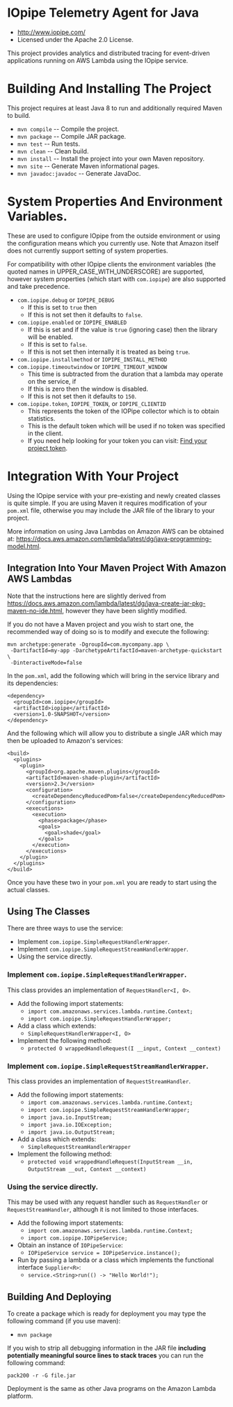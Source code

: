 # IOpipe Telemetry Agent for Java

 * <http://www.iopipe.com/>
 * Licensed under the Apache 2.0 License.

This project provides analytics and distributed tracing for event-driven
applications running on AWS Lambda using the IOpipe service.

# Building And Installing The Project

This project requires at least Java 8 to run and additionally required Maven
to build.

 * `mvn compile`         -- Compile the project.
 * `mvn package`         -- Compile JAR package.
 * `mvn test`            -- Run tests.
 * `mvn clean`           -- Clean build.
 * `mvn install`         -- Install the project into your own Maven repository.
 * `mvn site`            -- Generate Maven informational pages.
 * `mvn javadoc:javadoc` -- Generate JavaDoc.

# System Properties And Environment Variables.

These are used to configure IOpipe from the outside environment or using the
configuration means which you currently use. Note that Amazon itself does not
currently support setting of system properties.

For compatibility with other IOpipe clients the environment variables (the
quoted names in UPPER_CASE_WITH_UNDERSCORE) are
supported, however system properties (which start with `com.iopipe`) are also
supported and take precedence.

 * `com.iopipe.debug` or `IOPIPE_DEBUG`
   * If this is set to `true` then
   * If this is not set then it defaults to `false`.
 * `com.iopipe.enabled` or `IOPIPE_ENABLED`
   * If this is set and if the value is `true` (ignoring case) then the library
     will be enabled.
   * If this is set to `false`.
   * If this is not set then internally it is treated as being `true`.
 * `com.iopipe.installmethod` or `IOPIPE_INSTALL_METHOD`
 * `com.iopipe.timeoutwindow` or `IOPIPE_TIMEOUT_WINDOW`
   * This time is subtracted from the duration that a lambda may operate on
     the service, if 
   * If this is zero then the window is disabled.
   * If this is not set then it defaults to `150`.
 * `com.iopipe.token`, `IOPIPE_TOKEN`, or `IOPIPE_CLIENTID`
   * This represents the token of the IOPipe collector which is to obtain
     statistics.
   * This is the default token which will be used if no token was specified in
     the client.
   * If you need help looking for your token you can visit:
     [Find your project token](https://dashboard.iopipe.com/install).

# Integration With Your Project

Using the IOpipe service with your pre-existing and newly created classes is
quite simple. If you are using Maven it requires modification of your `pom.xml`
file, otherwise you may include the JAR file of the library to your project.

More information on using Java Lambdas on Amazon AWS can be obtained at:
<https://docs.aws.amazon.com/lambda/latest/dg/java-programming-model.html>.

## Integration Into Your Maven Project With Amazon AWS Lambdas

Note that the instructions here are slightly derived from
<https://docs.aws.amazon.com/lambda/latest/dg/java-create-jar-pkg-maven-no-ide.html>,
however they have been slightly modified.

If you do not have a Maven project and you wish to start one, the recommended
way of doing so is to modify and execute the following:

```
mvn archetype:generate -DgroupId=com.mycompany.app \
 -DartifactId=my-app -DarchetypeArtifactId=maven-archetype-quickstart \
 -DinteractiveMode=false
```

In the `pom.xml`, add the following which will bring in the service library
and its dependencies:

```
<dependency>
  <groupId>com.iopipe</groupId>
  <artifactId>iopipe</artifactId>
  <version>1.0-SNAPSHOT</version>
</dependency>
```

And the following which will allow you to distribute a single JAR which may
then be uploaded to Amazon's services:

```
<build>
  <plugins>
    <plugin>
      <groupId>org.apache.maven.plugins</groupId>
      <artifactId>maven-shade-plugin</artifactId>
      <version>2.3</version>
      <configuration>
        <createDependencyReducedPom>false</createDependencyReducedPom>
      </configuration>
      <executions>
        <execution>
          <phase>package</phase>
          <goals>
            <goal>shade</goal>
          </goals>
        </execution>
      </executions>
    </plugin>
  </plugins>
</build>
```

Once you have these two in your `pom.xml` you are ready to start using the
actual classes.

## Using The Classes

There are three ways to use the service:

 * Implement `com.iopipe.SimpleRequestHandlerWrapper`.
 * Implement `com.iopipe.SimpleRequestStreamHandlerWrapper`.
 * Using the service directly.

### Implement `com.iopipe.SimpleRequestHandlerWrapper`.

This class provides an implementation of `RequestHandler<I, O>`.

 * Add the following import statements:
   * `import com.amazonaws.services.lambda.runtime.Context;`
   * `import com.iopipe.SimpleRequestHandlerWrapper;`
 * Add a class which extends:
   * `SimpleRequestHandlerWrapper<I, O>`
 * Implement the following method:
   * `protected O wrappedHandleRequest(I __input, Context __context)`

### Implement `com.iopipe.SimpleRequestStreamHandlerWrapper`.

This class provides an implementation of `RequestStreamHandler`.

 * Add the following import statements:
   * `import com.amazonaws.services.lambda.runtime.Context;`
   * `import com.iopipe.SimpleRequestStreamHandlerWrapper;`
   * `import java.io.InputStream;`
   * `import java.io.IOException;`
   * `import java.io.OutputStream;`
 * Add a class which extends:
   * `SimpleRequestStreamHandlerWrapper`
 * Implement the following method:
   * `protected void wrappedHandleRequest(InputStream __in, `
     `OutputStream __out, Context __context)`

### Using the service directly.

This may be used with any request handler such as `RequestHandler` or
`RequestStreamHandler`, although it is not limited to those interfaces.

 * Add the following import statements:
   * `import com.amazonaws.services.lambda.runtime.Context;`
   * `import com.iopipe.IOPipeService;`
 * Obtain an instance of `IOPipeService`:
   * `IOPipeService service = IOPipeService.instance();`
 * Run by passing a lambda or a class which implements the functional
   interface `Supplier<R>`:
   * `service.<String>run(() -> "Hello World!");`

## Building And Deploying

To create a package which is ready for deployment you may type the following
command (if you use maven):

 * `mvn package`

If you wish to strip all debugging information in the JAR file __including__
__potentially meaningful source lines to stack traces__ you can run the
following command:

`pack200 -r -G file.jar`

Deployment is the same as other Java programs on the Amazon Lambda platform.

